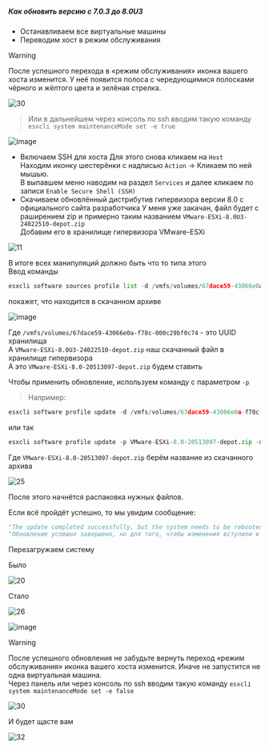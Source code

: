 ##### Как обновить версию с 7.0.3 до 8.0U3

- Останавливаем все виртуальные машины
- Переводим хост в режим обслуживания
> [!Warning]
> После успешного перехода в «режим обслуживания» иконка вашего хоста изменится. У неё появится полоса с чередующимися полосками чёрного и жёлтого цвета и зелёная стрелка.

![30](https://github.com/user-attachments/assets/718335fb-a681-4d1b-8bd0-751ee2c1a301)

> Или в дальнейшем через консоль по ssh вводим такую команду ``esxcli system maintenanceMode set -e true``

![image](https://github.com/user-attachments/assets/c36cb2c5-1f13-49b9-ba65-3871602e8e22)

- Включаем SSH для хоста
Для этого снова кликаем на ``Host``<br>
Находим иконку шестерёнки с надписью ``Action`` -> Кликаем по ней мышью.<br>
В выпавшем меню наводим на раздел ``Services`` и далее кликаем по записи ``Enable Secure Shell (SSH)``
- Скачиваем обновлённый дистрибутив гипервизора версии 8.0 с официального сайта разработчика
У меня уже закачан, файл будет с раширением zip и примерно таким названием ``VMware-ESXi-8.0U3-24022510-depot.zip``<br>
Добавим его в хранилище гипервизора VMware-ESXi

![11](https://github.com/user-attachments/assets/1e561e6a-049e-4a68-bb43-c1eb5be27337)

В итоге всех манипуляций должно быть что то типа этого<br>
Ввод команды 
```python 
esxcli software sources profile list -d /vmfs/volumes/67dace59-43066e0a-f78c-000c29bf0c74/VMWare/VMware-ESXi-8.0U3-24022510-depot.zip
```
покажет, что находится в скачанном архиве

![image](https://github.com/user-attachments/assets/756cc3a9-9fd6-4df8-a6e6-ec64f639a53d)

Где ``/vmfs/volumes/67dace59-43066e0a-f78c-000c29bf0c74`` - это UUID хранилища<br>
А ``VMware-ESXi-8.0U3-24022510-depot.zip`` наш скачанный файл в хранилище гипервизора<br>
А это ``VMware-ESXi-8.0-20513097-depot.zip`` будем ставить

Чтобы применить обновление, используем команду с параметром ``-p`` <br> 
> Например:
```python
esxcli software profile update -d /vmfs/volumes/67dace59-43066e0a-f78c-000c29bf0c74/VMWare/VMware-ESXi-8.0U3-24022510-depot.zip -p VMware-ESXi-8.0-20513097-depot.zip
```
или так
```python
esxcli software profile update -p VMware-ESXi-8.0-20513097-depot.zip -d /vmfs/volumes/67dace59-43066e0a-f78c-000c29bf0c74/VMware-ESXi-8.0U3-24022510-depot.zip
```
Где ``VMware-ESXi-8.0-20513097-depot.zip`` берём название из скачанного архива

![25](https://github.com/user-attachments/assets/81e80dcf-6f46-48fc-8535-ee9aa6f64310)

После этого начнётся распаковка нужных файлов.

Если всё пройдёт успешно, то мы увидим сообщение:
```python
"The update completed successfully, but the system needs to be rebooted for the changes to be effective."
"Обновление успешно завершено, но для того, чтобы изменения вступили в силу, необходимо перезагрузить систему."
```

Перезагружаем систему

Было

![20](https://github.com/user-attachments/assets/998fc589-af6c-45ca-9547-8f1e3fd064d3)

Стало

![26](https://github.com/user-attachments/assets/77d490d9-1528-41b9-96a0-f1594373d538)

![image](https://github.com/user-attachments/assets/c77e4d0f-01e6-4efb-a58c-164f4a700258)

> [!Warning]
> После успешного обновления не забудьте вернуть переход «режим обслуживания» иконка вашего хоста изменится. Иначе не запустится не одна виртуальная машина.<br>
> Через панель или через консоль по ssh вводим такую команду ``esxcli system maintenanceMode set -e false``

![30](https://github.com/user-attachments/assets/24579c1d-f827-4f5f-9842-6a2635cde6e8)

И будет щасте вам

![32](https://github.com/user-attachments/assets/897fb075-4d6e-463b-8143-c7f0369b180b)





